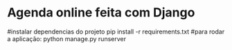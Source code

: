 # Agenda online feita com Django

#instalar dependencias do projeto pip install -r requirements.txt
#para rodar a aplicação: python manage.py runserver

